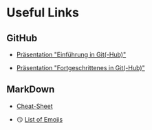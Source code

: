 # Useful Links

## GitHub

- [Präsentation "Einführung in Git(-Hub)"](https://docs.google.com/presentation/d/1CcJrfBZer-sNxg7leW6UvKjbexlPjSmiAAHfRJONaNM/edit?usp=sharing "Henris 1. Präsi")

- [Präsentation "Fortgeschrittenes in Git(-Hub)"](https://docs.google.com/presentation/d/18bI_mpbGnbtUDnJkaeWkIxeqehT_2uBLlOfyQU_-jDE/edit "Henris 2. Präsi")

## MarkDown

- [Cheat-Sheet](https://github.com/adam-p/markdown-here/wiki/Markdown-Cheatsheet "Activate Cheats")

- :smirk: [List of Emojis](https://gist.github.com/rxaviers/7360908 "Emojis")

